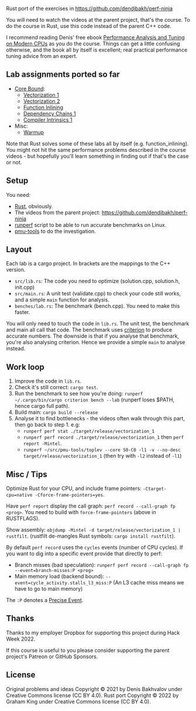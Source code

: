Rust port of the exercises in https://github.com/dendibakh/perf-ninja

You will need to watch the videos at the parent project, that's the course. To do the course in Rust, use this code instead of the parent C++ code.

I recommend reading Denis' free ebook [Performance Analysis and Tuning on Modern CPUs](https://book.easyperf.net/perf_book) as you do the course. Things can get a little confusing otherwise, and the book all by itself is excellent; real practical performance tuning advice from an expert.

## Lab assignments ported so far

* [Core Bound](labs/core_bound):
  * [Vectorization 1](labs/core_bound/vectorization_1)
  * [Vectorization 2](labs/core_bound/vectorization_2)
  * [Function Inlining](labs/core_bound/function_inlining_1)
  * [Dependency Chains 1](labs/core_bound/dep_chains_1)
  * [Compiler Intrinsics 1](labs/core_bound/compiler_intrinsics_1)
* Misc:
  * [Warmup](labs/misc/warmup)

Note that Rust solves some of these labs all by itself (e.g. function_inlining). You might not hit the same performance problems described in the course videos - but hopefully you'll learn something in finding out if that's the case or not.

## Setup

You need:
 - [Rust](https://www.rust-lang.org/tools/install), obviously.
 - The videos from the parent project: https://github.com/dendibakh/perf-ninja
 - [runperf](https://gist.github.com/grahamking/9c8c91b871843a9a6ce2bec428b8f48d) script to be able to run accurate benchmarks on Linux.
 - [pmu-tools](https://github.com/andikleen/pmu-tools) to do the investigation.

## Layout

Each lab is a cargo project. In brackets are the mappings to the C++ version.

 - `src/lib.rs`: The code you need to optimize (solution.cpp, solution.h, init.cpp)
 - `src/main.rs`: A unit test (validate.cpp) to check your code still works, and a simple `main` function for analysis.
 - `benches/lab.rs`: The benchmark (bench.cpp). You need to make this faster.

You will only need to touch the code in `lib.rs`. The unit test, the benchmark and main all call that code. The benchmark uses [criterion](https://docs.rs/criterion/latest/criterion/) to produce accurate numbers. The downside is that if you analyse that benchmark, you're also analysing criterion. Hence we provide a simple `main` to analyse instead.

## Work loop

1. Improve the code in `lib.rs`.
1. Check it's still correct: `cargo test`.
1. Run the benchmark to see how you're doing: `runperf ~/.cargo/bin/cargo criterion bench --lab` (runperf loses $PATH, hence cargo full path).
1. Build main: `cargo build --release`
1. Analyse it to find bottlenecks - the videos often walk through this part, then go back to step 1. e.g:
   - `runperf perf stat ./target/release/vectorization_1`
   - `runperf perf record ./target/release/vectorization_1` then `perf report -Mintel`.
   - `runperf ~/src/pmu-tools/toplev --core S0-C0 -l1 -v --no-desc target/release/vectorization_1` (then try with `-l2` instead of `-l1`)

## Misc / Tips

Optimize Rust for your CPU, and include frame pointers: `-Ctarget-cpu=native -Cforce-frame-pointers=yes`.

Have `perf report` display the call graph: `perf record --call-graph fp <prog>`. You need to build with `force-frame-pointers` (above in RUSTFLAGS).

Show assembly: `objdump -Mintel -d target/release/vectorization_1 | rustfilt`. (rustfilt de-mangles Rust symbols: `cargo install rustfilt`).

By default `perf record` uses the `cycles` events (number of CPU cycles). If you want to dig into a specific event provide that directly to perf:
 - Branch misses (bad speculation): `runperf perf record --call-graph fp --event=branch-misses:P <prog>`
 - Main memory load (backend bound): `--event=cycle_activity.stalls_l3_miss:P` (An L3 cache miss means we have to go to main memory)

The `:P` denotes a [Precise Event](https://www.intel.com/content/www/us/en/develop/documentation/vtune-help/top/analyze-performance/custom-analysis/custom-analysis-options/hardware-event-list/precise-events.html).

## Thanks

Thanks to my employer Dropbox for supporting this project during Hack Week 2022.

If this course is useful to you please consider supporting the parent project's Patreon or GitHub Sponsors.

## License

Original problems and ideas Copyright © 2021 by Denis Bakhvalov under Creative Commons license (CC BY 4.0).
Rust port Copyright © 2022 by Graham King under Creative Commons license (CC BY 4.0).

